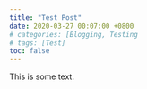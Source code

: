 ```yaml
---
title: "Test Post"
date: 2020-03-27 00:07:00 +0800
# categories: [Blogging, Testing
# tags: [Test]
toc: false
---
```


This is some text.